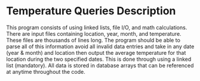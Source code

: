 # Temperature Queries Description
This program consists of using linked lists, file I/O, and math calculations. There are input files containing location, year, month, and temperature. These files are thousands of lines long. The program should be able to parse all of this information avoid all invalid data entries and take in any date (year & month) and location then output the average temperature for that location during the two specified dates. This is done through using a linked list (mandatory). All data is stored in database arrays that can be referenced at anytime throughout the code.
